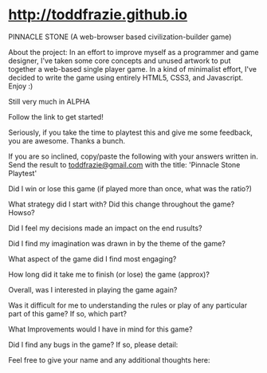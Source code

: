 # http://toddfrazie.github.io

PINNACLE STONE (A web-browser based civilization-builder game)

About the project: In an effort to improve myself as a programmer and game designer, I've taken some core concepts and unused artwork to put together a web-based single player game. In a kind of minimalist effort, I've decided to write the game using entirely HTML5, CSS3, and Javascript. Enjoy :)

Still very much in ALPHA


Follow the link to get started!

Seriously, if you take the time to playtest this and give me some feedback, you are awesome. Thanks a bunch.


If you are so inclined, copy/paste the following with your answers written in. Send the result to toddfrazie@gmail.com with the title: 'Pinnacle Stone Playtest'


Did I win or lose this game (if played more than once, what was the ratio?)

What strategy did I start with? Did this change throughout the game?  Howso?

Did I feel my decisions made an impact on the end rusults?

Did I find my imagination was drawn in by the theme of the game?

What aspect of the game did I find most engaging?

How long did it take me to finish (or lose) the game (approx)?

Overall, was I interested in playing the game again?

Was it difficult  for me to understanding the rules or play of any particular part of this game?
If so, which part?

What Improvements would I have in mind for this game?

Did I find any bugs in the game?  If so, please detail:

Feel free to give your name and any additional thoughts here:

